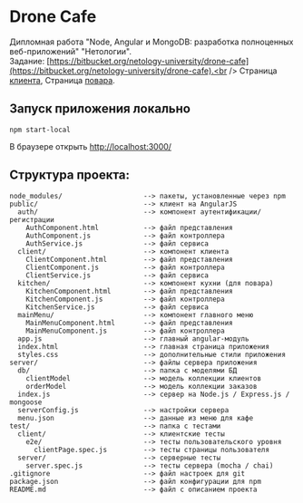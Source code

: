 # Drone Cafe

Дипломная работа "Node, Angular и MongoDB: разработка полноценных веб-приложений" "Нетологии".
<br />
Задание: [https://bitbucket.org/netology-university/drone-cafe](https://bitbucket.org/netology-university/drone-cafe).<br />
Страница [клиента](https://drone-cafe-app.herokuapp.com/#!/),
Страница [повара](https://drone-cafe-app.herokuapp.com/#!/kitchen).

## Запуск приложения локально

```
npm start-local
```

В браузере открыть [http://localhost:3000/](http://localhost:3000/)

## Структура проекта:

```
node_modules/                    --> пакеты, установленные через npm
public/                          --> клиент на AngularJS
  auth/                          --> компонент аутентификации/регистрации
    AuthComponent.html           --> файл представления
    AuthComponent.js             --> файл контроллера
    AuthService.js               --> файл сервиса
  client/                        --> компонент клиента
    ClientComponent.html         --> файл представления
    ClientComponent.js           --> файл контроллера
    ClientService.js             --> файл сервиса
  kitchen/                       --> компонент кухни (для повара)
    KitchenComponent.html        --> файл представления
    KitchenComponent.js          --> файл контроллера
    KitchenService.js            --> файл сервиса
  mainMenu/                      --> компонент главного меню
    MainMenuComponent.html       --> файл представления
    MainMenuComponent.js         --> файл контроллера
  app.js                         --> главный angular-модуль
  index.html                     --> главная страница приложения
  styles.css                     --> дополнительные стили приложения
server/                          --> файлы сервера приложения
  db/                            --> папка с моделями БД
    clientModel                  --> модель коллекции клиентов
    orderModel                   --> модель коллекции заказов
  index.js                       --> сервер на Node.js / Express.js / mongoose
  serverConfig.js                --> настройки сервера
  menu.json                      --> данные из меню для кафе
test/                            --> папка с тестами
  client/                        --> клиентские тесты
    e2e/                         --> тесты пользовательского уровня
      clientPage.spec.js         --> тесты страницы пользователя
  server/                        --> серверные тесты
    server.spec.js               --> тесты сервера (mocha / chai)
.gitignore                       --> файл настроек для git
package.json                     --> файл конфигурации для npm
README.md                        --> файл с описанием проекта
```